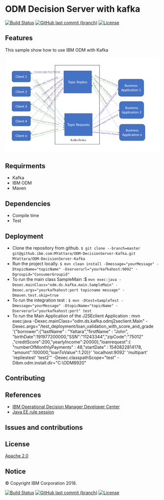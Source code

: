 # ODM Decision Server with kafka
[![Build Status](https://travis.ibm.com/MYattara/ODM-DecisionServer-Kafka.svg?token=YUDWXbAcjsyzHsqNF4a8&branch=master)](https://travis.ibm.com/MYattara/ODM-DecisionServer-Kafka)
[![GitHub last commit (branch)](https://img.shields.io/github/last-commit/ODMDev/odm-ondocker/dev.svg)](https://github.ibm.com/MYattara/ODM-DecisionServer-Kafka)
[![License](https://img.shields.io/badge/License-Apache%202.0-blue.svg)](https://opensource.org/licenses/Apache-2.0)

## Features

This sample show how to use IBM ODM with Kafka

![Sample Architecture](ODM-J2SEclient/docs/images/architecture.png)


## Requirments

* Kafka
* IBM ODM
* Maven


## Dependencies
- Compile time
- Test

## Deployment
* Clone the repository from github.
`$ git clone --branch=master git@github.ibm.com:MYattara/ODM-DecisionServer-Kafka.git MYattara/ODM-DecisionServer-Kafka`
* Run the project locally.
`$ mvn clean install -Dmessage="yourMessage" -DtopicName="topicName" -Dserverurl="yourkafkahost:9092" -Dgroupid="ConsumerGroupid"`
* To run the main class SampleMain :$ `mvn exec:java -Dexec.mainClass="odm.ds.kafka.main.SampleMain" -Dexec.args="yourkafkahost:port topicname message" -Dmaven.test.skip=true`
* To run the integration test : `$ mvn -Dtest=SampleTest -Dmessage="yourMessage" -DtopicName="topicName" -Dserverurl="yourkafkahost:port" test`
* To run the Main Application of the J2SEclient Application : 
mvn exec:java -Dexec.mainClass="odm.ds.kafka.odmj2seclient.Main" -Dexec.args="/test_deployment/loan_validation_with_score_and_grade 
'{\"borrower\":{\"lastName\" : \"Yattara\",\"firstName\" : \"John\", \"birthDate\":191977200000,\"SSN\":\"11243344\",\"zipCode\":\"75012\"
,\"creditScore\":200,\"yearlyIncome\":20000},\"loanrequest\":{ \"numberOfMonthlyPayments\" : 48,\"startDate\" : 1540822814178,
\"amount\":100000,\"loanToValue\":1.20}}' 'localhost:9092' 'multipart' 'repliestest' 'test2'" -Dexec.classpathScope="test" 
-Dibm.odm.install.dir="C:\ODM8920"

## Contributing

## References
* [IBM Operational Decision Manager Developer Center](https://developer.ibm.com/odm/)
* [Java EE rule session](https://www.ibm.com/support/knowledgecenter/en/SSQP76_8.9.2/com.ibm.odm.dserver.rules.samples/res_smp_topics/smp_res_javaee.html)

## Issues and contributions

## License
[Apache 2.0](LICENSE)
## Notice
© Copyright IBM Corporation 2018.

[![Build Status](https://travis.ibm.com/MYattara/ODM-DecisionServer-Kafka.svg?token=YUDWXbAcjsyzHsqNF4a8&branch=master)](https://travis.ibm.com/MYattara/ODM-DecisionServer-Kafka)
[![GitHub last commit (branch)](https://img.shields.io/github/last-commit/ODMDev/odm-ondocker/dev.svg)](https://github.ibm.com/MYattara/ODM-DecisionServer-Kafka)
[![License](https://img.shields.io/badge/License-Apache%202.0-blue.svg)](https://opensource.org/licenses/Apache-2.0)

